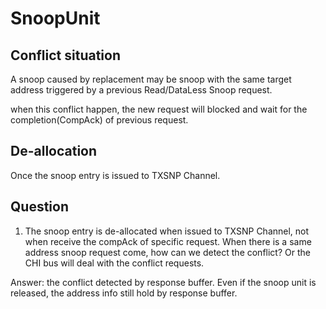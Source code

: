 # SnoopUnit
## Conflict situation
A snoop caused by replacement may be snoop with the same target address triggered by a previous Read/DataLess Snoop request.

when this conflict happen, the new request will blocked and wait for the completion(CompAck) of previous request.
## De-allocation
Once the snoop entry is issued to TXSNP Channel.
## Question
1. The snoop entry is de-allocated when issued to TXSNP Channel, not when receive the compAck of specific request. When there is a same address snoop request come, how can we detect the conflict? Or the CHI bus will deal with the conflict requests.

Answer: the conflict detected by response buffer. Even if the snoop unit is released, the address info still hold by response buffer.

